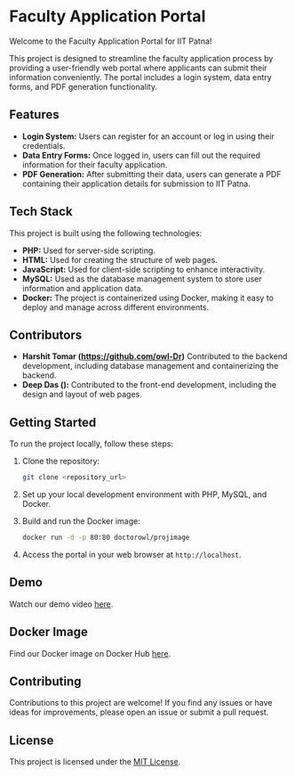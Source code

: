 # Faculty Application Portal

Welcome to the Faculty Application Portal for IIT Patna!

This project is designed to streamline the faculty application process by providing a user-friendly web portal where applicants can submit their information conveniently. The portal includes a login system, data entry forms, and PDF generation functionality.

## Features

- **Login System:** Users can register for an account or log in using their credentials.
- **Data Entry Forms:** Once logged in, users can fill out the required information for their faculty application.
- **PDF Generation:** After submitting their data, users can generate a PDF containing their application details for submission to IIT Patna.

## Tech Stack

This project is built using the following technologies:

- **PHP:** Used for server-side scripting.
- **HTML:** Used for creating the structure of web pages.
- **JavaScript:** Used for client-side scripting to enhance interactivity.
- **MySQL:** Used as the database management system to store user information and application data.
- **Docker:** The project is containerized using Docker, making it easy to deploy and manage across different environments.

## Contributors

- **Harshit Tomar (https://github.com/owl-Dr)** Contributed to the backend development, including database management and containerizing the backend.
- **Deep Das ():** Contributed to the front-end development, including the design and layout of web pages.

## Getting Started

To run the project locally, follow these steps:

1. Clone the repository:

   ```bash
   git clone <repository_url>
   ```

2. Set up your local development environment with PHP, MySQL, and Docker.

3. Build and run the Docker image:

   ```bash
   docker run -d -p 80:80 doctorowl/projimage
   ```

4. Access the portal in your web browser at `http://localhost`.

## Demo

Watch our demo video [here](https://youtu.be/sV8oCPEERIk).

## Docker Image

Find our Docker image on Docker Hub [here](https://hub.docker.com/repository/docker/doctorowl/projimage/general).

## Contributing

Contributions to this project are welcome! If you find any issues or have ideas for improvements, please open an issue or submit a pull request.

## License

This project is licensed under the [MIT License](LICENSE).
